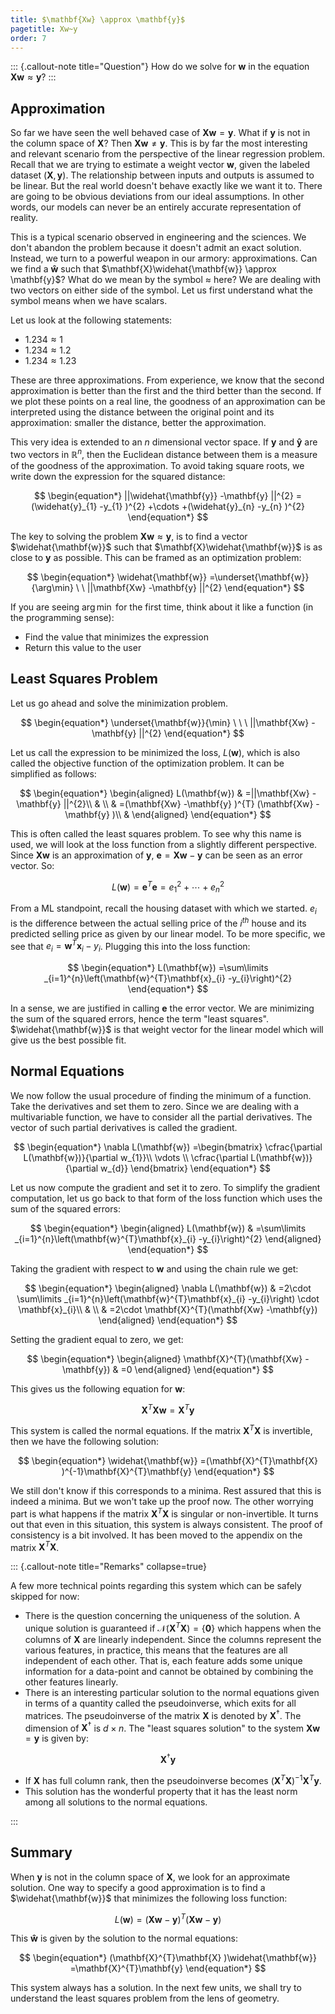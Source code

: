 ```yaml
---
title: $\mathbf{Xw} \approx \mathbf{y}$
pagetitle: Xw~y
order: 7
---
```


::: {.callout-note title="Question"}
How do we solve for $\mathbf{w}$ in the equation $\mathbf{Xw} \approx \mathbf{y}$?
:::

## Approximation

So far we have seen the well behaved case of $\mathbf{Xw} =\mathbf{y}$. What if $\mathbf{y}$ is not in the column space of $\mathbf{X}$? Then $\mathbf{Xw} \neq \mathbf{y}$. This is by far the most interesting and relevant scenario from the perspective of the linear regression problem. Recall that we are trying to estimate a weight vector $\mathbf{w}$, given the labeled dataset $(\mathbf{X} ,\mathbf{y} )$. The relationship between inputs and outputs is assumed to be linear. But the real world doesn't behave exactly like we want it to. There are going to be obvious deviations from our ideal assumptions. In other words, our models can never be an entirely accurate representation of reality.

This is a typical scenario observed in engineering and the sciences. We don't abandon the problem because it doesn't admit an exact solution. Instead, we turn to a powerful weapon in our armory: approximations. Can we find a $\mathbf{\widehat{w}}$ such that $\mathbf{X}\widehat{\mathbf{w}} \approx \mathbf{y}$? What do we mean by the symbol $\approx$ here? We are dealing with two vectors on either side of the symbol. Let us first understand what the symbol means when we have scalars.

Let us look at the following statements:

- $1.234\approx 1$
- $1.234\approx 1.2$
- $1.234\approx 1.23$

These are three approximations. From experience, we know that the second approximation is better than the first and the third better than the second. If we plot these points on a real line, the goodness of an approximation can be interpreted using the distance between the original point and its approximation: smaller the distance, better the approximation.

This very idea is extended to an $n$ dimensional vector space. If $\mathbf{y}$ and $\mathbf{\widehat{y}}$ are two vectors in $\mathbb{R}^{n}$, then the Euclidean distance between them is a measure of the goodness of the approximation. To avoid taking square roots, we write down the expression for the squared distance:

$$
\begin{equation*}
||\widehat{\mathbf{y}} -\mathbf{y} ||^{2} =(\widehat{y}_{1} -y_{1} )^{2} +\cdots +(\widehat{y}_{n} -y_{n} )^{2}
\end{equation*}
$$

The key to solving the problem $\mathbf{Xw} \approx \mathbf{y}$, is to find a vector $\widehat{\mathbf{w}}$ such that $\mathbf{X}\widehat{\mathbf{w}}$ is as close to $\mathbf{y}$ as possible. This can be framed as an optimization problem:

$$
\begin{equation*}
\widehat{\mathbf{w}} =\underset{\mathbf{w}}{\arg\min} \ \ ||\mathbf{Xw} -\mathbf{y} ||^{2}
\end{equation*}
$$

If you are seeing $\arg\min$ for the first time, think about it like a function (in the programming sense):

- Find the value that minimizes the expression
- Return this value to the user

## Least Squares Problem

Let us go ahead and solve the minimization problem.

$$
\begin{equation*}
\underset{\mathbf{w}}{\min} \ \ \ ||\mathbf{Xw} -\mathbf{y} ||^{2}
\end{equation*}
$$

Let us call the expression to be minimized the loss, $L(\mathbf{w})$, which is also called the objective function of the optimization problem. It can be simplified as follows:

$$
\begin{equation*}
\begin{aligned}
L(\mathbf{w}) & =||\mathbf{Xw} -\mathbf{y} ||^{2}\\
 & \\
 & =(\mathbf{Xw} -\mathbf{y} )^{T} (\mathbf{Xw} -\mathbf{y} )\\
 & 
\end{aligned}
\end{equation*}
$$

This is often called the least squares problem. To see why this name is used, we will look at the loss function from a slightly different perspective. Since $\mathbf{Xw}$ is an approximation of $\mathbf{y}$, $\mathbf{e} =\mathbf{Xw} -\mathbf{y}$ can be seen as an error vector. So:

$$
\begin{equation*}
L(\mathbf{w}) =\mathbf{e}^{T}\mathbf{e} =e_{1}^{2} +\cdots +e_{n}^{2}
\end{equation*}
$$

From a ML standpoint, recall the housing dataset with which we started. $e_{i}$ is the difference between the actual selling price of the $i^{th}$ house and its predicted selling price as given by our linear model. To be more specific, we see that $\displaystyle e_{i} =\mathbf{w}^{T}\mathbf{x}_{i} -y_{i}$. Plugging this into the loss function:

$$
\begin{equation*}
L(\mathbf{w}) =\sum\limits _{i=1}^{n}\left(\mathbf{w}^{T}\mathbf{x}_{i} -y_{i}\right)^{2}
\end{equation*}
$$

In a sense, we are justified in calling $\mathbf{e}$ the error vector. We are minimizing the sum of the squared errors, hence the term "least squares". $\widehat{\mathbf{w}}$ is that weight vector for the linear model which will give us the best possible fit.

## Normal Equations

We now follow the usual procedure of finding the minimum of a function. Take the derivatives and set them to zero. Since we are dealing with a multivariable function, we have to consider all the partial derivatives. The vector of such partial derivatives is called the gradient.

$$
\begin{equation*}
\nabla L(\mathbf{w}) =\begin{bmatrix}
\cfrac{\partial L(\mathbf{w})}{\partial w_{1}}\\
\vdots \\
\cfrac{\partial L(\mathbf{w})}{\partial w_{d}}
\end{bmatrix}
\end{equation*}
$$

Let us now compute the gradient and set it to zero. To simplify the gradient computation, let us go back to that form of the loss function which uses the sum of the squared errors:

$$
\begin{equation*}
\begin{aligned}
L(\mathbf{w}) & =\sum\limits _{i=1}^{n}\left(\mathbf{w}^{T}\mathbf{x}_{i} -y_{i}\right)^{2}
\end{aligned}
\end{equation*}
$$

Taking the gradient with respect to $\displaystyle \mathbf{w}$ and using the chain rule we get:

$$
\begin{equation*}
\begin{aligned}
\nabla L(\mathbf{w}) & =2\cdot \sum\limits _{i=1}^{n}\left(\mathbf{w}^{T}\mathbf{x}_{i} -y_{i}\right) \cdot \mathbf{x}_{i}\\
 & \\
 & =2\cdot \mathbf{X}^{T}(\mathbf{Xw} -\mathbf{y})
\end{aligned}
\end{equation*}
$$

Setting the gradient equal to zero, we get:

$$
\begin{equation*}
\begin{aligned}
\mathbf{X}^{T}(\mathbf{Xw} -\mathbf{y}) & =0
\end{aligned}
\end{equation*}
$$

This gives us the following equation for $\displaystyle \mathbf{w}$:

$$
\begin{equation*}
\mathbf{X}^{T}\mathbf{Xw} =\mathbf{X}^{T}\mathbf{y}
\end{equation*}
$$

This system is called the normal equations. If the matrix $\mathbf{X}^{T}\mathbf{X}$ is invertible, then we have the following solution:

$$
\begin{equation*}
\widehat{\mathbf{w}} =(\mathbf{X}^{T}\mathbf{X} )^{-1}\mathbf{X}^{T}\mathbf{y}
\end{equation*}
$$

We still don't know if this corresponds to a minima. Rest assured that this is indeed a minima. But we won't take up the proof now. The other worrying part is what happens if the matrix $\mathbf{X}^{T}\mathbf{X}$ is singular or non-invertible. It turns out that even in this situation, this system is always consistent. The proof of consistency is a bit involved. It has been moved to the appendix on the matrix $\mathbf{X}^T \mathbf{X}$.

::: {.callout-note title="Remarks" collapse=true}

A few more technical points regarding this system which can be safely skipped for now:

- There is the question concerning the uniqueness of the solution. A unique solution is guaranteed if $\mathcal{N}(\mathbf{X}^T\mathbf{X}) = \{\mathbf{0}\}$ which happens when the columns of $\mathbf{X}$ are linearly independent. Since the columns represent the various features, in practice, this means that the features are all independent of each other. That is, each feature adds some unique information for a data-point and cannot be obtained by combining the other features linearly.
- There is an interesting particular solution to the normal equations given in terms of a quantity called the pseudoinverse, which exits for all matrices. The pseudoinverse of the matrix $\mathbf{X}$ is denoted by $\mathbf{X}^{\dagger}$. The dimension of $\mathbf{X}^{\dagger}$ is $d \times n$. The "least squares solution" to the system $\mathbf{Xw} = \mathbf{y}$ is given by:

$$
\mathbf{X}^{\dagger} \mathbf{y}
$$

- If $\mathbf{X}$ has full column rank, then the pseudoinverse becomes $(\mathbf{X}^T \mathbf{X})^{-1}\mathbf{X}^T \mathbf{y}$.
- This solution has the wonderful property that it has the least norm among all solutions to the normal equations.

:::

## Summary

When $\mathbf{y}$ is not in the column space of $\mathbf{X}$, we look for an approximate solution. One way to specify a good approximation is to find a $\widehat{\mathbf{w}}$ that minimizes the following loss function:

$$
\begin{equation*}
L(\mathbf{w}) =(\mathbf{Xw} -\mathbf{y} )^{T} (\mathbf{Xw} -\mathbf{y} )
\end{equation*}
$$

This $\mathbf{\widehat{w}}$ is given by the solution to the normal equations:

$$
\begin{equation*}
(\mathbf{X}^{T}\mathbf{X} )\widehat{\mathbf{w}} =\mathbf{X}^{T}\mathbf{y}
\end{equation*}
$$

This system always has a solution. In the next few units, we shall try to understand the least squares problem from the lens of geometry.